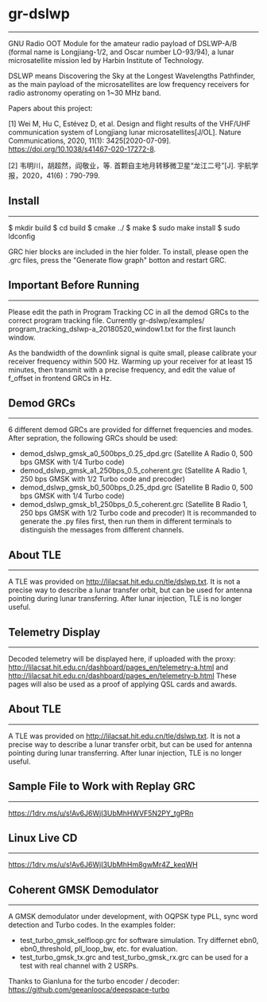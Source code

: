 # gr-dslwp
---------------------------------------
GNU Radio OOT Module for the amateur radio payload of DSLWP-A/B (formal name is Longjiang-1/2, and Oscar number LO-93/94), a lunar microsatellite mission led by Harbin Institute of Technology.

DSLWP means Discovering the Sky at the Longest Wavelengths Pathfinder, as the main payload of the microsatellites are low frequency receivers for radio astronomy operating on 1~30 MHz band. 

Papers about this project: 

[1]  Wei M, Hu C, Estévez D, et al. Design and flight results of the VHF/UHF communication system of Longjiang lunar microsatellites[J/OL]. Nature Communications, 2020, 11(1): 3425[2020-07-09]. https://doi.org/10.1038/s41467-020-17272-8.

[2]  韦明川，胡超然，阎敬业，等. 首颗自主地月转移微卫星“龙江二号”[J]. 宇航学报，2020，41(6)：790-799.


## Install
---------------------------------------
 $ mkdir build 
 $ cd build 
 $ cmake ../ 
 $ make 
 $ sudo make install 
 $ sudo ldconfig 

GRC hier blocks are included in the hier folder. To install, please open the .grc files, press the "Generate flow graph" botton and restart GRC.


## Important Before Running
---------------------------------------
Please edit the path in Program Tracking CC in all the demod GRCs to the correct program tracking file. Currently gr-dslwp/examples/ 
program_tracking_dslwp-a_20180520_window1.txt for the first launch window.

As the bandwidth of the downlink signal is quite small, please calibrate your receiver frequency within 500 Hz. Warming up your receiver for at least 15 minutes, then transmit with a precise frequency, and edit the value of f_offset in frontend GRCs in Hz.


## Demod GRCs
---------------------------------------
6 different demod GRCs are provided for differnet frequencies and modes.
After sepration, the following GRCs should be used:
- demod_dslwp_gmsk_a0_500bps_0.25_dpd.grc (Satellite A Radio 0, 500 bps GMSK with 1/4 Turbo code)
- demod_dslwp_gmsk_a1_250bps_0.5_coherent.grc (Satellite A Radio 1, 250 bps GMSK with 1/2 Turbo code and precoder)
- demod_dslwp_gmsk_b0_500bps_0.25_dpd.grc (Satellite B Radio 0, 500 bps GMSK with 1/4 Turbo code) 
- demod_dslwp_gmsk_b1_250bps_0.5_coherent.grc (Satellite B Radio 1, 250 bps GMSK with 1/2 Turbo code and precoder)
It is recommanded to generate the .py files first, then run them in different terminals to distinguish the messages from different channels. 


## About TLE
---------------------------------------
A TLE was provided on http://lilacsat.hit.edu.cn/tle/dslwp.txt. It is not a precise way to describe a lunar transfer orbit, but can be used for antenna pointing during lunar transferring. After lunar injection, TLE is no longer useful.


## Telemetry Display 
---------------------------------------
Decoded telemetry will be displayed here, if uploaded with the proxy: http://lilacsat.hit.edu.cn/dashboard/pages_en/telemetry-a.html and http://lilacsat.hit.edu.cn/dashboard/pages_en/telemetry-b.html
These pages will also be used as a proof of applying QSL cards and awards. 


## About TLE
---------------------------------------
A TLE was provided on http://lilacsat.hit.edu.cn/tle/dslwp.txt. It is not a precise way to describe a lunar transfer orbit, but can be used for antenna pointing during lunar transferring. After lunar injection, TLE is no longer useful.


## Sample File to Work with Replay GRC
---------------------------------------
https://1drv.ms/u/s!Av6J6WjI3UbMhHWVF5N2PY_tgPRn


## Linux Live CD
---------------------------------------
https://1drv.ms/u/s!Av6J6WjI3UbMhHm8gwMr4Z_keqWH


## Coherent GMSK Demodulator
---------------------------------------
A GMSK demodulator under development, with OQPSK type PLL, sync word detection and Turbo codes.
In the examples folder:
- test_turbo_gmsk_selfloop.grc for software simulation. Try differnet ebn0, ebn0_threshold, pll_loop_bw, etc. for evaluation. 
- test_turbo_gmsk_tx.grc and test_turbo_gmsk_rx.grc can be used for a test with real channel with 2 USRPs.

Thanks to Gianluna for the turbo encoder / decoder: https://github.com/geeanlooca/deepspace-turbo
